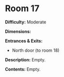 # Room 17

**Difficulty:** Moderate

**Dimensions:** 

**Entrances & Exits:**
- North door (to room 18)

**Description:**
Empty.

**Contents:**
Empty.